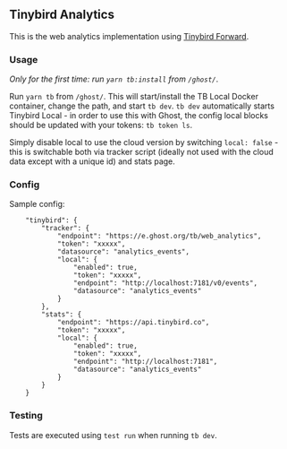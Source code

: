 ## Tinybird Analytics
This is the web analytics implementation using [Tinybird Forward](https://www.tinybird.co/docs/forward).

### Usage
*Only for the first time: run `yarn tb:install` from `/ghost/`*.

Run `yarn tb` from `/ghost/`. This will start/install the TB Local Docker container, change the path, and start `tb dev`. `tb dev` automatically starts Tinybird Local - in order to use this with Ghost, the config local blocks should be updated with your tokens: `tb token ls`.

Simply disable local to use the cloud version by switching `local: false` - this is switchable both via tracker script (ideally not used with the cloud data except with a unique id) and stats page.

### Config
Sample config:
```
    "tinybird": {
        "tracker": {
            "endpoint": "https://e.ghost.org/tb/web_analytics",
            "token": "xxxxx",
            "datasource": "analytics_events",
            "local": {
                "enabled": true,
                "token": "xxxxx",
                "endpoint": "http://localhost:7181/v0/events",
                "datasource": "analytics_events"
            }
        },
        "stats": {
            "endpoint": "https://api.tinybird.co",
            "token": "xxxxx",
            "local": {
                "enabled": true,
                "token": "xxxxx",
                "endpoint": "http://localhost:7181",
                "datasource": "analytics_events"
            }
        }
    }
```

### Testing
Tests are executed using `test run` when running `tb dev`.